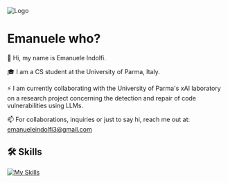 
![Logo]([https://dev-to-uploads.s3.amazonaws.com/uploads/articles/th5xamgrr6se0x5ro4g6.png](https://www.google.com/url?sa=i&url=https%3A%2F%2Ffilm-grab.com%2F2014%2F08%2F08%2Fla-haine%2F&psig=AOvVaw3sHMkx9hYNd2WhAJ-dOrr6&ust=1760016248106000&source=images&cd=vfe&opi=89978449&ved=0CBUQjRxqFwoTCKi4-svZlJADFQAAAAAdAAAAABAE))

# Emanuele who?

👋 Hi, my name is Emanuele Indolfi.

🎓 I am a CS student at the University of Parma, Italy.

⚡ I am currently collaborating with the University of Parma's xAI laboratory on a research project concerning the detection and repair of code vulnerabilities using LLMs.

📫 For collaborations, inquiries or just to say hi, reach me out at: emanueleindolfi3@gmail.com


## 🛠 Skills
[![My Skills](https://skillicons.dev/icons?i=c,cpp,cs,py,java,js,html,css,php,mysql,matlab,latex,ai,ps)](https://skillicons.dev)
